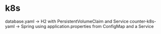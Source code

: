 # k8s

database.yaml -> H2 with PersistentVolumeClaim and Service
counter-k8s-yaml -> Spring using application.properties from ConfigMap and a Service